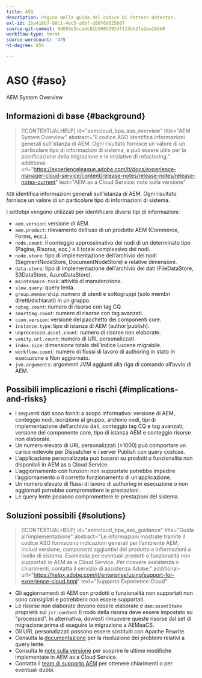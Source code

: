 ```yaml
---
title: ASO
description: Pagina della guida del codice di Pattern Detector.
exl-id: 2ba416b7-80c1-4ec5-a6bf-d80f6d625b07
source-git-commit: 0d693e3ccadc81b59852914f115bb2fa2ea166b0
workflow-type: tm+mt
source-wordcount: '475'
ht-degree: 85%

---
```


# ASO {#aso}

AEM System Overview

## Informazioni di base {#background}

>[!CONTEXTUALHELP]
>id="aemcloud_bpa_aso_overview"
>title="AEM System Overview"
>abstract="Il codice ASO identifica informazioni generali sull’istanza di AEM. Ogni risultato fornisce un valore di un particolare tipo di informazioni di sistema, e può essere utile per la pianificazione della migrazione e le iniziative di refactoring."
>additional-url="https://experienceleague.adobe.com/it/docs/experience-manager-cloud-service/content/release-notes/release-notes/release-notes-current" text="AEM as a Cloud Service: note sulla versione"

`ASO` identifica informazioni generali sull’istanza di AEM. Ogni risultato fornisce un valore di un particolare tipo di informazioni di sistema.

I sottotipi vengono utilizzati per identificare diversi tipi di informazioni:

* `aem.version`: versione di AEM.
* `aem.product`: rilevamento dell’uso di un prodotto AEM (Commerce, Forms, ecc.).
* `node.count`: il conteggio approssimativo dei nodi di un determinato tipo (Pagina, Risorsa, ecc.) e il totale complessivo dei nodi.
* `node.store`: tipo di implementazione dell’archivio dei nodi (SegmentNodeStore, DocumentNodeStore) e relative dimensioni.
* `data.store`: tipo di implementazione dell’archivio dei dati (FileDataStore, S3DataStore, AzureDataStore).
* `maintenance.task`: attività di manutenzione.
* `slow.query`: query lenta.
* `group.membership`: numero di utenti e sottogruppi (solo membri diretti/dichiarati) in un gruppo.
* `cqtag.count`: numero di risorse con tag CQ.
* `smarttag.count`: numero di risorse con tag avanzati.
* `ccom.version`: versione del pacchetto dei componenti core.
* `instance.type`: tipo di istanza di AEM (author|publish).
* `unprocessed.asset.count`: numero di risorse non elaborate.
* `vanity.url.count`: numero di URL personalizzati.
* `index.size`: dimensione totale dell’indice Lucene migrabile.
* `workflow.count`: numero di flussi di lavoro di authoring in stato In esecuzione e Non aggiornato.
* `jvm.arguments`: argomenti JVM aggiunti alla riga di comando all’avvio di AEM.

## Possibili implicazioni e rischi {#implications-and-risks}

* I seguenti dati sono forniti a scopo informativo: versione di AEM, conteggio nodi, iscrizione al gruppo, archivio nodi, tipi di implementazione dell’archivio dati, conteggio tag CQ e tag avanzati, versione del componente core, tipo di istanza AEM e conteggio risorse non elaborate.
* Un numero elevato di URL personalizzati (>1000) può comportare un carico notevole per Dispatcher e i server Publish con query costose.
* L’applicazione personalizzata può basarsi su prodotti o funzionalità non disponibili in AEM as a Cloud Service.
* L’aggiornamento con funzioni non supportate potrebbe impedire l’aggiornamento o il corretto funzionamento di un’applicazione.
* Un numero elevato di flussi di lavoro di authoring in esecuzione o non aggiornati potrebbe compromettere le prestazioni.
* Le query lente possono compromettere le prestazioni del sistema.

## Soluzioni possibili {#solutions}

>[!CONTEXTUALHELP]
>id="aemcloud_bpa_aso_guidance"
>title="Guida all’implementazione"
>abstract="Le informazioni mostrate tramite il codice ASO forniscono indicazioni generali per l’ambiente AEM, inclusi versione, componenti aggiuntivi del prodotto e informazioni a livello di sistema. Esaminala per eventuali prodotti o funzionalità non supportati in AEM as a Cloud Service. Per ricevere assistenza o chiarimenti, contatta il servizio di assistenza Adobe."
>additional-url="https://helpx.adobe.com/it/enterprise/using/support-for-experience-cloud.html" text="Supporto Experience Cloud"

* Gli aggiornamenti di AEM con prodotti o funzionalità non supportati non sono consigliati e potrebbero non essere supportati.
* Le risorse non elaborate devono essere elaborate e `dam:assetState` proprietà sul `jcr:content` Il nodo della risorsa deve essere impostato su &quot;processed&quot;. In alternativa, dovresti rimuovere queste risorse dal set di migrazione prima di eseguire la migrazione a AEMaaCS.
* Gli URL personalizzati possono essere sostituiti con Apache Rewrite.
* Consulta la [documentazione](https://experienceleague.adobe.com/it/docs/experience-manager-65/content/implementing/developing/bestpractices/troubleshooting-slow-queries) per la risoluzione dei problemi relativi a query lente.
* Consulta le [note sulla versione](https://experienceleague.adobe.com/it/docs/experience-manager-cloud-service/content/release-notes/release-notes/release-notes-current) per scoprire le ultime modifiche implementate in AEM as a Cloud Service.
* Contatta il [team di supporto AEM](https://helpx.adobe.com/it/enterprise/using/support-for-experience-cloud.html) per ottenere chiarimenti o per eventuali dubbi.
